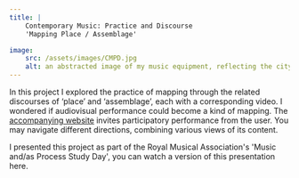 ```yaml
---
title: | 
    Contemporary Music: Practice and Discourse
    'Mapping Place / Assemblage'

image:
    src: /assets/images/CMPD.jpg
    alt: an abstracted image of my music equipment, reflecting the city lights
---
```

In this project I explored the practice of mapping through the related discourses of ‘place’ and ‘assemblage’, each with a corresponding video. I wondered if audiovisual performance could become a kind of mapping. The [accompanying website][website] invites participatory performance from the user. You may navigate different directions, combining various views of its content.

I presented this project as part of the Royal Musical Association's 'Music and/as Process Study Day', you can watch a version of this presentation here.

[website]:https://montywilliams.hotglue.me/cmpd/
